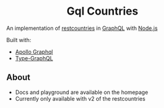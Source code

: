 <h1 align="center"> Gql Countries </h1>

An implementation of [restcountries](https://restcountries.com) in [GraphQL](https://graphql.org) with [Node.js](https://nodejs.org)

Built with:

- [Apollo Graphql](https://apollographql.com)
- [Type-GraphQL](https://typegraphql.com/)

## About

- Docs and playground are available on the homepage
- Currently only available with v2 of the restcountries
